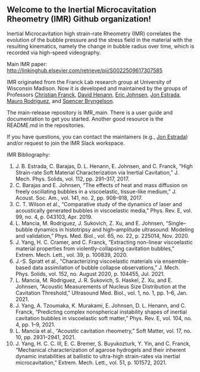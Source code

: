 ## Welcome to the Inertial Microcavitation Rheometry (IMR) Github organization!

Inertial Microcavitation high strain-rate Rheometry (IMR) correlates the evolution of the bubble pressure and the stress field in the material with the resulting kinematics, namely the change in bubble radius over time, which is recorded via high-speed videography.

Main IMR paper: http://linkinghub.elsevier.com/retrieve/pii/S0022509617307585

IMR originated from the Franck Lab research group at University of Wisconsin Madison. Now it is developed and maintained by the groups of Professors [Christian Franck](https://directory.engr.wisc.edu/me/Faculty/Franck_Christian/), [David Henann](https://vivo.brown.edu/display/dhenann), [Eric Johnsen](https://me.engin.umich.edu/people/faculty/eric-johnsen/), [Jon Estrada](https://me.engin.umich.edu/people/faculty/jon-estrada/), [Mauro Rodriguez](https://vivo.brown.edu/display/mrodri97), and [Spencer Bryngelson](https://comp-physics.group/).

The main-release repository is IMR_main. There is a user guide and documentation to get you started. Another good resource is the README.md in the repositories.

If you have questions, you can contact the maintainers (e.g., [Jon Estrada](jbestrad@umich.edu)) and/or request to join the IMR Slack workspace.

IMR Bibliography:

1. J. B. Estrada, C. Barajas, D. L. Henann, E. Johnsen, and C. Franck, “High Strain-rate Soft Material Characterization via Inertial Cavitation,” J. Mech. Phys. Solids, vol. 112, pp. 291–317, 2017.
2. C. Barajas and E. Johnsen, “The effects of heat and mass diffusion on freely oscillating bubbles in a viscoelastic, tissue-like medium,” J. Acoust. Soc. Am., vol. 141, no. 2, pp. 908–918, 2017.
3. C. T. Wilson et al., “Comparative study of the dynamics of laser and acoustically generated bubbles in viscoelastic media,” Phys. Rev. E, vol. 99, no. 4, p. 043103, Apr. 2019.
4. L. Mancia, M. Rodriguez, J. Sukovich, Z. Xu, and E. Johnsen, “Single–bubble dynamics in histotripsy and high–amplitude ultrasound: Modeling and validation,” Phys. Med. Biol., vol. 65, no. 22, p. 225014, Nov. 2020.
5. J. Yang, H. C. Cramer, and C. Franck, “Extracting non-linear viscoelastic material properties from violently-collapsing cavitation bubbles,” Extrem. Mech. Lett., vol. 39, p. 100839, 2020.
6. J.-S. Spratt et al., “Characterizing viscoelastic materials via ensemble-based data assimilation of bubble collapse observations,” J. Mech. Phys. Solids, vol. 152, no. August 2020, p. 104455, Jul. 2021.
7. L. Mancia, M. Rodriguez, J. R. Sukovich, S. Haskel, Z. Xu, and E. Johnsen, “Acoustic Measurements of Nucleus Size Distribution at the Cavitation Threshold,” Ultrasound Med. Biol., vol. 1, no. 1, pp. 1–6, Jan. 2021.
8. J. Yang, A. Tzoumaka, K. Murakami, E. Johnsen, D. L. Henann, and C. Franck, “Predicting complex nonspherical instability shapes of inertial cavitation bubbles in viscoelastic soft matter,” Phys. Rev. E, vol. 104, no. 4, pp. 1–9, 2021.
9. L. Mancia et al., “Acoustic cavitation rheometry,” Soft Matter, vol. 17, no. 10, pp. 2931–2941, 2021.
10. J. Yang, H. C. C. III, E. C. Bremer, S. Buyukozturk, Y. Yin, and C. Franck, “Mechanical characterization of agarose hydrogels and their inherent dynamic instabilities at ballistic to ultra-high strain-rates via inertial microcavitation,” Extrem. Mech. Lett., vol. 51, p. 101572, 2021.
